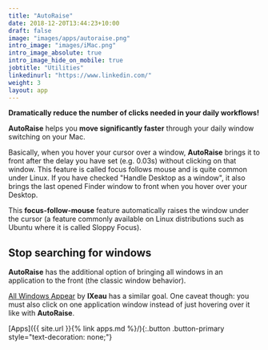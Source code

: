 ```yaml
---
title: "AutoRaise"
date: 2018-12-20T13:44:23+10:00
draft: false
image: "images/apps/autoraise.png"
intro_image: "images/iMac.png"
intro_image_absolute: true
intro_image_hide_on_mobile: true
jobtitle: "Utilities"
linkedinurl: "https://www.linkedin.com/"
weight: 3
layout: app
---
```


**Dramatically reduce the number of clicks needed in your daily workflows!**

**AutoRaise** helps you **move significantly faster** through your daily window switching on your Mac.

Basically, when you hover your cursor over a window, **AutoRaise** brings it to front after the delay you have set (e.g. 0.03s) without clicking on that window. This feature is called focus follows mouse and is quite common under Linux. If you have checked "Handle Desktop as a window", it also brings the last opened Finder window to front when you hover over your Desktop.

This **focus-follow-mouse** feature automatically raises the window under the cursor (a feature commonly available on Linux distributions such as Ubuntu where it is called Sloppy Focus).

## Stop searching for windows

**AutoRaise** has the additional option of bringing all windows in an application to the front (the classic window behavior).

[All Windows Appear](https://www.ixeau.com/all-windows-appear/) by **IXeau** has a similar goal. One caveat though: you must also click on one application window instead of just hovering over it like with **AutoRaise**.

[Apps]({{ site.url }}{% link apps.md %}/){:.button .button-primary style="text-decoration: none;"}
